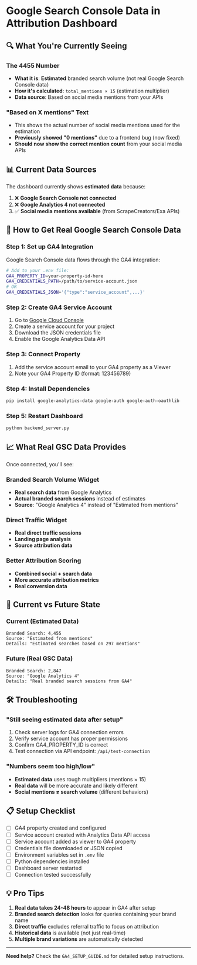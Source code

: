 # Google Search Console Data in Attribution Dashboard

## 🔍 What You're Currently Seeing

### **The 4455 Number**

- **What it is**: **Estimated** branded search volume (not real Google Search Console data)
- **How it's calculated**: `total_mentions × 15` (estimation multiplier)
- **Data source**: Based on social media mentions from your APIs

### **"Based on X mentions" Text**

- This shows the actual number of social media mentions used for the estimation
- **Previously showed "0 mentions"** due to a frontend bug (now fixed)
- **Should now show the correct mention count** from your social media APIs

## 📊 Current Data Sources

The dashboard currently shows **estimated data** because:

1. ❌ **Google Search Console not connected**
2. ❌ **Google Analytics 4 not connected**
3. ✅ **Social media mentions available** (from ScrapeCreators/Exa APIs)

## 🔧 How to Get Real Google Search Console Data

### Step 1: Set up GA4 Integration

Google Search Console data flows through the GA4 integration:

```bash
# Add to your .env file:
GA4_PROPERTY_ID=your-property-id-here
GA4_CREDENTIALS_PATH=/path/to/service-account.json
# OR
GA4_CREDENTIALS_JSON='{"type":"service_account",...}'
```

### Step 2: Create GA4 Service Account

1. Go to [Google Cloud Console](https://console.cloud.google.com)
2. Create a service account for your project
3. Download the JSON credentials file
4. Enable the Google Analytics Data API

### Step 3: Connect Property

1. Add the service account email to your GA4 property as a Viewer
2. Note your GA4 Property ID (format: 123456789)

### Step 4: Install Dependencies

```bash
pip install google-analytics-data google-auth google-auth-oauthlib
```

### Step 5: Restart Dashboard

```bash
python backend_server.py
```

## 📈 What Real GSC Data Provides

Once connected, you'll see:

### **Branded Search Volume Widget**

- **Real search data** from Google Analytics
- **Actual branded search sessions** instead of estimates
- **Source**: "Google Analytics 4" instead of "Estimated from mentions"

### **Direct Traffic Widget**

- **Real direct traffic sessions**
- **Landing page analysis**
- **Source attribution data**

### **Better Attribution Scoring**

- **Combined social + search data**
- **More accurate attribution metrics**
- **Real conversion data**

## 🎯 Current vs Future State

### **Current (Estimated Data)**

```
Branded Search: 4,455
Source: "Estimated from mentions"
Details: "Estimated searches based on 297 mentions"
```

### **Future (Real GSC Data)**

```
Branded Search: 2,847
Source: "Google Analytics 4"
Details: "Real branded search sessions from GA4"
```

## 🛠 Troubleshooting

### "Still seeing estimated data after setup"

1. Check server logs for GA4 connection errors
2. Verify service account has proper permissions
3. Confirm GA4_PROPERTY_ID is correct
4. Test connection via API endpoint: `/api/test-connection`

### "Numbers seem too high/low"

- **Estimated data** uses rough multipliers (mentions × 15)
- **Real data** will be more accurate and likely different
- **Social mentions ≠ search volume** (different behaviors)

## 📋 Setup Checklist

- [ ] GA4 property created and configured
- [ ] Service account created with Analytics Data API access
- [ ] Service account added as viewer to GA4 property
- [ ] Credentials file downloaded or JSON copied
- [ ] Environment variables set in `.env` file
- [ ] Python dependencies installed
- [ ] Dashboard server restarted
- [ ] Connection tested successfully

## 💡 Pro Tips

1. **Real data takes 24-48 hours** to appear in GA4 after setup
2. **Branded search detection** looks for queries containing your brand name
3. **Direct traffic** excludes referral traffic to focus on attribution
4. **Historical data** is available (not just real-time)
5. **Multiple brand variations** are automatically detected

---

**Need help?** Check the `GA4_SETUP_GUIDE.md` for detailed setup instructions.
